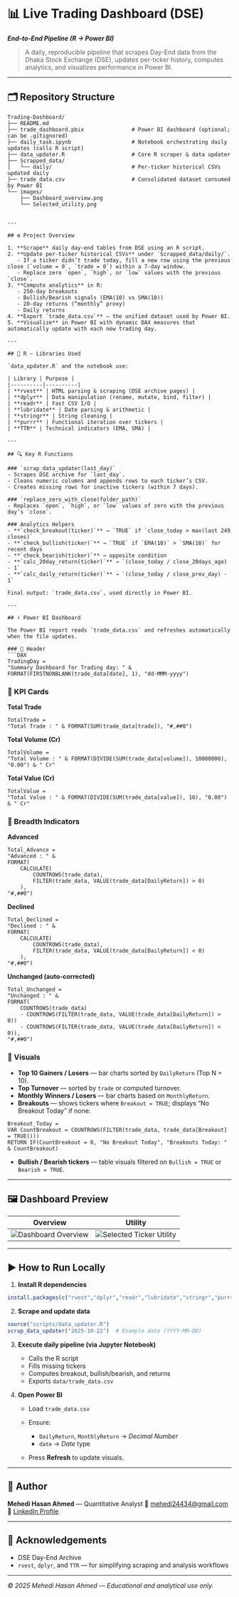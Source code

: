 # 📊 Live Trading Dashboard (DSE)
**_End-to-End Pipeline (R → Power BI)_**

> A daily, reproducible pipeline that scrapes Day-End data from the Dhaka Stock Exchange (DSE), updates per-ticker history, computes analytics, and visualizes performance in Power BI.

---

## 🗂️ Repository Structure
```plaintext
Trading-Dashboard/
├── README.md
├── trade_dashboard.pbix               # Power BI dashboard (optional; can be .gitignored)
├── daily_task.ipynb                   # Notebook orchestrating daily updates (calls R script)
├── data_updater.R                     # Core R scraper & data updater
├── Scrapped_data/
│   └── daily/                         # Per-ticker historical CSVs updated daily
├── trade_data.csv                     # Consolidated dataset consumed by Power BI
└── images/
    ├── Dashboard_overview.png
    └── Selected_utility.png


---

## ⚙️ Project Overview

1. **Scrape** daily day-end tables from DSE using an R script.  
2. **Update per-ticker historical CSVs** under `Scrapped_data/daily/`.  
   - If a ticker didn’t trade today, fill a new row using the previous close (`volume = 0`, `trade = 0`) within a 7-day window.  
   - Replace zero `open`, `high`, or `low` values with the previous `close`.  
3. **Compute analytics** in R:
   - 250-day breakouts  
   - Bullish/Bearish signals (EMA(10) vs SMA(10))  
   - 20-day returns (“monthly” proxy)  
   - Daily returns  
4. **Export `trade_data.csv`** — the unified dataset used by Power BI.  
5. **Visualize** in Power BI with dynamic DAX measures that automatically update with each new trading day.

---

## 🧾 R — Libraries Used

`data_updater.R` and the notebook use:

| Library | Purpose |
|----------|----------|
| **rvest** | HTML parsing & scraping (DSE archive pages) |
| **dplyr** | Data manipulation (rename, mutate, bind, filter) |
| **readr** | Fast CSV I/O |
| **lubridate** | Date parsing & arithmetic |
| **stringr** | String cleaning |
| **purrr** | Functional iteration over tickers |
| **TTR** | Technical indicators (EMA, SMA) |

---

## 🔍 Key R Functions

### `scrap_data_updater(last_day)`
- Scrapes DSE archive for `last_day`.  
- Cleans numeric columns and appends rows to each ticker’s CSV.  
- Creates missing rows for inactive tickers (within 7 days).  

### `replace_zero_with_close(folder_path)`
- Replaces `open`, `high`, or `low` values of zero with the previous day’s `close`.  

### Analytics Helpers
- **`check_breakout(ticker)`** → `TRUE` if `close_today > max(last 249 closes)`  
- **`check_bullish(ticker)`** → `TRUE` if `EMA(10)` > `SMA(10)` for recent days  
- **`check_bearish(ticker)`** → opposite condition  
- **`calc_20day_return(ticker)`** → `(close_today / close_20days_ago) - 1`  
- **`calc_daily_return(ticker)`** → `(close_today / close_prev_day) - 1`  

Final output: `trade_data.csv`, used directly in Power BI.

---

## ⚡ Power BI Dashboard

The Power BI report reads `trade_data.csv` and refreshes automatically when the file updates.

### 🔸 Header
```DAX
TradingDay =
"Summary Dashboard for Trading day: " &
FORMAT(FIRSTNONBLANK(trade_data[date], 1), "dd-MMM-yyyy")
````

### 🔸 KPI Cards

**Total Trade**

```DAX
TotalTrade =
"Total Trade : " & FORMAT(SUM(trade_data[trade]), "#,##0")
```

**Total Volume (Cr)**

```DAX
TotalVolume =
"Total Volume : " & FORMAT(DIVIDE(SUM(trade_data[volume]), 10000000), "0.00") & " Cr"
```

**Total Value (Cr)**

```DAX
TotalValue =
"Total Value : " & FORMAT(DIVIDE(SUM(trade_data[value]), 10), "0.00") & " Cr"
```

### 🔸 Breadth Indicators

**Advanced**

```DAX
Total_Advance =
"Advanced : " &
FORMAT(
    CALCULATE(
        COUNTROWS(trade_data),
        FILTER(trade_data, VALUE(trade_data[DailyReturn]) > 0)
    ),
"#,##0")
```

**Declined**

```DAX
Total_Declined =
"Declined : " &
FORMAT(
    CALCULATE(
        COUNTROWS(trade_data),
        FILTER(trade_data, VALUE(trade_data[DailyReturn]) < 0)
    ),
"#,##0")
```

**Unchanged (auto-corrected)**

```DAX
Total_Unchanged =
"Unchanged : " &
FORMAT(
    COUNTROWS(trade_data)
    - COUNTROWS(FILTER(trade_data, VALUE(trade_data[DailyReturn]) > 0))
    - COUNTROWS(FILTER(trade_data, VALUE(trade_data[DailyReturn]) < 0)),
"#,##0")
```

### 🔸 Visuals

* **Top 10 Gainers / Losers** — bar charts sorted by `DailyReturn` (Top N = 10).
* **Top Turnover** — sorted by `trade` or computed turnover.
* **Monthly Winners / Losers** — bar charts based on `MonthlyReturn`.
* **Breakouts** — shows tickers where `Breakout = TRUE`; displays “No Breakout Today” if none:

```DAX
Breakout_Today =
VAR CountBreakout = COUNTROWS(FILTER(trade_data, trade_data[Breakout] = TRUE()))
RETURN IF(CountBreakout = 0, "No Breakout Today", "Breakouts Today: " & CountBreakout)
```

* **Bullish / Bearish tickers** — table visuals filtered on `Bullish = TRUE` or `Bearish = TRUE`.

---

## 🖼️ Dashboard Preview

| Overview                                             | Utility                                                 |
| ---------------------------------------------------- | ------------------------------------------------------- |
| ![Dashboard Overview](images/Dashboard_overview.png) | ![Selected Ticker Utility](images/Selected_utility.png) |

---

## ▶ How to Run Locally

1. **Install R dependencies**

```r
install.packages(c("rvest","dplyr","readr","lubridate","stringr","purrr","TTR"))
```

2. **Scrape and update data**

```r
source("scripts/data_updater.R")
scrap_data_updater("2025-10-22")  # Example date (YYYY-MM-DD)
```

3. **Execute daily pipeline (via Jupyter Notebook)**

   * Calls the R script
   * Fills missing tickers
   * Computes breakout, bullish/bearish, and returns
   * Exports `data/trade_data.csv`

4. **Open Power BI**

   * Load `trade_data.csv`
   * Ensure:

     * `DailyReturn`, `MonthlyReturn` → *Decimal Number*
     * `date` → *Date* type
   * Press **Refresh** to update visuals.

---

## 👤 Author

**Mehedi Hasan Ahmed** — Quantitative Analyst
📧 [mehedi24434@gmail.com](mailto:mehedi24434@gmail.com)
🔗 [LinkedIn Profile](https://www.linkedin.com/in/mehedi-hasan-ahmed-1a2b3c4d5/)

---

## 🧾 Acknowledgements

* DSE Day-End Archive
* `rvest`, `dplyr`, and `TTR` — for simplifying scraping and analysis workflows

---

*© 2025 Mehedi Hasan Ahmed — Educational and analytical use only.*

```


